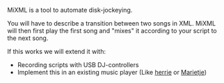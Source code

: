 MiXML is a tool to automate disk-jockeying.

You will have to describe a transition between two songs in XML. MiXML will then first play the first song and "mixes" it according to your script to the next song.

If this works we will extend it with:
* Recording scripts with USB DJ-controllers
* Implement this in an existing music player (Like [herrie](http://www.herrie.info/) or [Marietje](https://github.com/bwesterb/marietje))
